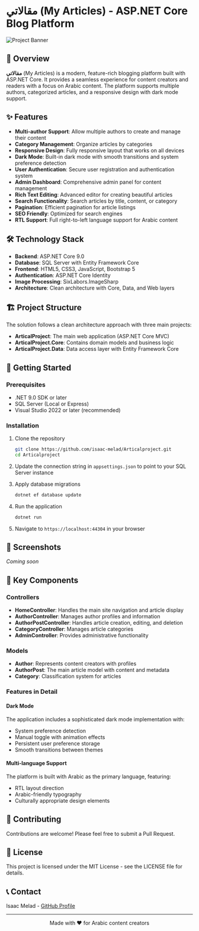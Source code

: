 # مقالاتي (My Articles) - ASP.NET Core Blog Platform

![Project Banner](wwwroot/img/profile.png)

## 📝 Overview

**مقالاتي** (My Articles) is a modern, feature-rich blogging platform built with ASP.NET Core. It provides a seamless experience for content creators and readers with a focus on Arabic content. The platform supports multiple authors, categorized articles, and a responsive design with dark mode support.

## ✨ Features

- **Multi-author Support**: Allow multiple authors to create and manage their content
- **Category Management**: Organize articles by categories
- **Responsive Design**: Fully responsive layout that works on all devices
- **Dark Mode**: Built-in dark mode with smooth transitions and system preference detection
- **User Authentication**: Secure user registration and authentication system
- **Admin Dashboard**: Comprehensive admin panel for content management
- **Rich Text Editing**: Advanced editor for creating beautiful articles
- **Search Functionality**: Search articles by title, content, or category
- **Pagination**: Efficient pagination for article listings
- **SEO Friendly**: Optimized for search engines
- **RTL Support**: Full right-to-left language support for Arabic content

## 🛠️ Technology Stack

- **Backend**: ASP.NET Core 9.0
- **Database**: SQL Server with Entity Framework Core
- **Frontend**: HTML5, CSS3, JavaScript, Bootstrap 5
- **Authentication**: ASP.NET Core Identity
- **Image Processing**: SixLabors.ImageSharp
- **Architecture**: Clean architecture with Core, Data, and Web layers

## 🏗️ Project Structure

The solution follows a clean architecture approach with three main projects:

- **ArticalProject**: The main web application (ASP.NET Core MVC)
- **ArticalProject.Core**: Contains domain models and business logic
- **ArticalProject.Data**: Data access layer with Entity Framework Core

## 🚀 Getting Started

### Prerequisites

- .NET 9.0 SDK or later
- SQL Server (Local or Express)
- Visual Studio 2022 or later (recommended)

### Installation

1. Clone the repository

   ```bash
   git clone https://github.com/isaac-melad/Articalproject.git
   cd Articalproject
   ```

2. Update the connection string in `appsettings.json` to point to your SQL Server instance

3. Apply database migrations

   ```bash
   dotnet ef database update
   ```

4. Run the application

   ```bash
   dotnet run
   ```

5. Navigate to `https://localhost:44304` in your browser

## 📸 Screenshots

_Coming soon_

## 🧩 Key Components

### Controllers

- **HomeController**: Handles the main site navigation and article display
- **AuthorController**: Manages author profiles and information
- **AuthorPostController**: Handles article creation, editing, and deletion
- **CategoryController**: Manages article categories
- **AdminController**: Provides administrative functionality

### Models

- **Author**: Represents content creators with profiles
- **AuthorPost**: The main article model with content and metadata
- **Category**: Classification system for articles

### Features in Detail

#### Dark Mode

The application includes a sophisticated dark mode implementation with:

- System preference detection
- Manual toggle with animation effects
- Persistent user preference storage
- Smooth transitions between themes

#### Multi-language Support

The platform is built with Arabic as the primary language, featuring:

- RTL layout direction
- Arabic-friendly typography
- Culturally appropriate design elements

## 🤝 Contributing

Contributions are welcome! Please feel free to submit a Pull Request.

## 📄 License

This project is licensed under the MIT License - see the LICENSE file for details.

## 📞 Contact

Isaac Melad - [GitHub Profile](https://github.com/isaac-melad)

---

<p align="center">Made with ❤️ for Arabic content creators</p>
